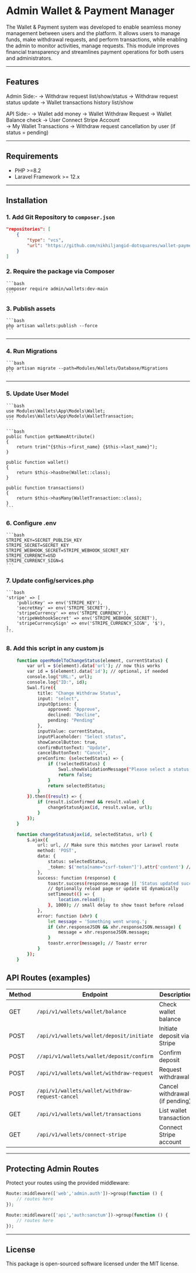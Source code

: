 # Admin Wallet & Payment Manager

The Wallet & Payment system was developed to enable seamless money management between users and the platform. It allows users to manage funds, make withdrawal requests, and perform transactions, while enabling the admin to monitor activities, manage requests. This module improves financial transparency and streamlines payment operations for both users and administrators.

---

## Features
Admin Side:-
-> Withdraw request list/show/status
-> Withdraw request status update
-> Wallet transactions history list/show

API Side:-
-> Wallet add money
-> Wallet Withdraw Request
-> Wallet Balance check
-> User Connect Stripe Account	
-> My Wallet Transactions
-> Withdraw request cancellation by user (if status = pending)

---

## Requirements

- PHP >=8.2
- Laravel Framework >= 12.x

---

## Installation

### 1. Add Git Repository to `composer.json`

```json
"repositories": [
    {
        "type": "vcs",
        "url": "https://github.com/nikhiljangid-dotsquares/wallet-payment.git"
    }
]
```

### 2. Require the package via Composer
    ```bash
    composer require admin/wallets:dev-main
    ```

### 3. Publish assets
    ```bash
    php artisan wallets:publish --force
    ```
---

### 4. Run Migrations
    ```bash
    php artisan migrate --path=Modules/Wallets/Database/Migrations
    ```
---

### 5. Update User Model
    ```bash
    use Modules\Wallets\App\Models\Wallet;
    use Modules\Wallets\App\Models\WalletTransaction;
    ```

    ```bash
    public function getNameAttribute()
    {
        return trim("{$this->first_name} {$this->last_name}");
    }

    public function wallet()
    {
        return $this->hasOne(Wallet::class);
    }

    public function transactions()
    {
        return $this->hasMany(WalletTransaction::class);
    }
    ```

### 6. Configure .env
    ```bash
    STRIPE_KEY=SECRET_PUBLISH_KEY
    STRIPE_SECRET=SECRET_KEY
    STRIPE_WEBHOOK_SECRET=STRIPE_WEBHOOK_SECRET_KEY
    STRIPE_CURRENCY=USD
    STRIPE_CURRENCY_SIGN=$
    ```

### 7. Update config/services.php
    ```bash
    'stripe' => [
        'publicKey' => env('STRIPE_KEY'),
        'secretKey' => env('STRIPE_SECRET'),
        'stripeCurrency' => env('STRIPE_CURRENCY'),
        'stripeWebhookSecret' => env('STRIPE_WEBHOOK_SECRET'),
        'stripeCurrencySign' => env('STRIPE_CURRENCY_SIGN', '$'),
    ],
    ```

### 8. Add this script in any custom js
```bash
    function openModelToChangeStatus(element, currentStatus) {
        var url = $(element).data('url'); // now this works
        var id = $(element).data('id'); // optional, if needed
        console.log("URL:", url);
        console.log("ID:", id);
        Swal.fire({
            title: "Change Withdraw Status",
            input: "select",
            inputOptions: {
                approved: "Approve",
                declined: "Decline",
                pending: "Pending"
            },
            inputValue: currentStatus,
            inputPlaceholder: "Select status",
            showCancelButton: true,
            confirmButtonText: "Update",
            cancelButtonText: "Cancel",
            preConfirm: (selectedStatus) => {
                if (!selectedStatus) {
                    Swal.showValidationMessage("Please select a status.");
                    return false;
                }
                return selectedStatus;
            }
        }).then((result) => {
            if (result.isConfirmed && result.value) {
                changeStatusAjax(id, result.value, url);
            }
        });
    }

    function changeStatusAjax(id, selectedStatus, url) {
        $.ajax({
            url: url, // Make sure this matches your Laravel route
            method: 'POST',
            data: {
                status: selectedStatus,
                _token: $('meta[name="csrf-token"]').attr('content') // CSRF token for Laravel
            },
            success: function (response) {
                toastr.success(response.message || 'Status updated successfully'); // Toastr success
                // Optionally reload page or update UI dynamically
                setTimeout(() => {
                    location.reload();
                }, 1000); // small delay to show toast before reload
            },
            error: function (xhr) {
                let message = 'Something went wrong.';
                if (xhr.responseJSON && xhr.responseJSON.message) {
                    message = xhr.responseJSON.message;
                }
                toastr.error(message); // Toastr error
            }
        });
    }
```

## API Routes (examples)

| Method | Endpoint                                          | Description                       |
|--------|---------------------------------------------------|-----------------------------------|
| GET    | `/api/v1/wallets/wallet/balance`                  | Check wallet balance              |
| POST   | `/api/v1/wallets/wallet/deposit/initiate`         | Initiate deposit via Stripe       |
| POST   | `//api/v1/wallets/wallet/deposit/confirm`         | Confirm deposit                   |
| POST   | `/api/v1/wallets/wallet/withdraw-request`         | Request withdrawal                |
| POST   | `/api/v1/wallets/wallet/withdraw-request-cancel`  | Cancel withdrawal (if pending)    |
| GET    | `/api/v1/wallets/wallet/transactions`             | List wallet transactions          |
| GET    | `/api/v1/wallets/connect-stripe`                  | Connect Stripe account            |

---

## Protecting Admin Routes

Protect your routes using the provided middleware:

```php
Route::middleware(['web','admin.auth'])->group(function () {
    // routes here
});

Route::middleware(['api','auth:sanctum'])->group(function () {
    // routes here
});
```

---

## License

This package is open-sourced software licensed under the MIT license.
